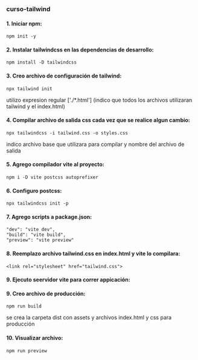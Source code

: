 ### curso-tailwind

#### 1. Iniciar npm:
`npm init -y`

#### 2. Instalar tailwindcss en las dependencias de desarrollo:
`npm install -D tailwindcss`

#### 3. Creo archivo de configuración de tailwind:
`npx tailwind init`

utilizo expresion regular ['./*.html'] (indico que todos los archivos utilizaran tailwind y el index.html)

#### 4. Compilar archivo de salida css cada vez que se realice algun cambio:
`npx tailwindcss -i tailwind.css -o styles.css`

indico archivo base que utilizara para compilar y nombre del archivo de salida

#### 5. Agrego compilador vite al proyecto:
`npm i -D vite postcss autoprefixer`

#### 6. Configuro postcss:
`npx tailwindcss init -p`

#### 7. Agrego scripts a package.json:
    "dev": "vite dev",
    "build": "vite build",
    "preview": "vite preview"

#### 8. Reemplazo archivo tailwind.css en index.html y vite lo compilara:

  `<link rel="stylesheet" href="tailwind.css">`

#### 9. Ejecuto seervidor vite para correr appicación:



#### 9. Creo archivo de producción:
`npm run build`

se crea la carpeta dist con assets y archivos index.html y css para producción

#### 10. Visualizar archivo:
`npm run preview`